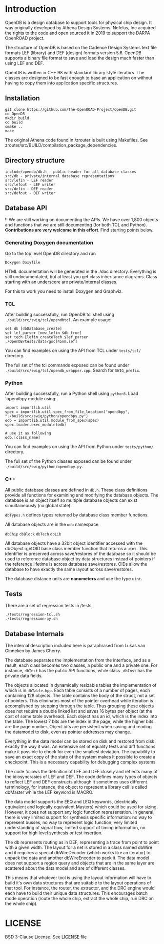 # Introduction

OpenDB is a design database to support tools for physical chip
design. It was originally developed by Athena Design Systems. Nefelus,
Inc acquired the rights to the code and open sourced it in 2019 to
support the DARPA OpenROAD project.

The structure of OpenDB is based on the Cadence Design Systems text
file formats LEF (library) and DEF (design) formats version 5.6.
OpenDB supports a binary file format to save and load the design much
faster than using LEF and DEF.

OpenDB is written in C++ 98 with standard library style iterators.
The classes are designed to be fast enough to base an application
on without having to copy them into application specific structures.


## Installation

```
git clone https://github.com/The-OpenROAD-Project/OpenDB.git
cd OpenDB
mkdir build
cd build
cmake ..
make
```

The original Athena code found in /zrouter is built using Makefiles.
See zrouter/src/BUILD/compilation_package_dependencies.

## Directory structure

```
include/opendb/db.h - public header for all database classes
src/db - private/internal database representations
src/lefin - LEF reader
src/lefout - LEF writer
src/defin - DEF reader
src/defout - DEF writer
```

## Database API

:bangbang: We are still working on documenting the APIs. 
We have over 1,800 objects and functions that we are still documenting (for both TCL and Python). 
**Contributions are very welcome in this effort**. Find starting points below.

### Generating Doxygen documentation

Go to the top level OpenDB directory and run 

```
Doxygen Doxyfile
```

HTML documentation will be generated in the ./doc directory.
Everything is still undocumentated, but at least you get class inheritance diagrams.
Class starting with an underscore are private/internal classes.

For this to work you need to install Doxygen and Graphviz.

### TCL
After building successfully, run OpenDB tcl shell using `./build/src/swig/tcl/opendbtcl`. An example usage:

```
set db [dbDatabase_create]
set lef_parser [new_lefin $db true]
set tech [lefin_createTech $lef_parser ./OpenDB/tests/data/gscl45nm.lef]
```

You can find examples on using the API from TCL under `tests/tcl/` directory.

The full set of the tcl commands exposed can be found under `./build/src/swig/tcl/opendb_wrapper.cpp`. Search for `SWIG_prefix`.


### Python
After building successfully, run a Python shell using `python3`. Load `opendbpy module using:

```
import importlib.util
spec = importlib.util.spec_from_file_location("opendbpy", "./build/src/swig/python/opendbpy.py")
odb = importlib.util.module_from_spec(spec)
spec.loader.exec_module(odb)

# use it as following
odb.[class_name]
```
You can find examples on using the API from Python under `tests/python/` directory.

The full set of the Python classes exposed can be found under `./build/src/swig/python/opendbpy.py`.

### C++

All public database classes are defined in `db.h`. These class
definitions provide all functions for examining and modifying the
database objects. The database is an object itself so multiple
database objects can exist simultaineously (no global state).

`dbTypes.h` defines types returned by database class member functions.

All database objects are in the `odb` namespace.

`dbChip`
`dbBlock`
`dbTech`
`dbLib`

All database objects have a 32bit object identifier accessed with the
dbObject::getOID base class member function that returns a
`uint`. This identifier is preserved across save/restores of the
database so it should be used to reference database object by data
structures instead of pointers if the reference lifetime is across
database save/restores. OIDs allow the database to have exactly the
same layout across save/restores.

The database distance units are **nanometers** and use the type `uint`.

## Tests
There are a set of regression tests in /tests.

```
./tests/regression-tcl.sh
./tests/regression-py.sh
```

## Database Internals

The internal description included here is paraphrased from Lukas van
Ginneken by James Cherry.

The database separates the implementation from the interface, and as a
result, each class becomes two classes, a public one and a private
one. For instance, `dbInst` has the public API functions, while class
`_dbInst` has the private data fields.

The objects allocated in dynamically resizable tables the
implementation of which is in `dbTable.hpp`. Each table consists of a
number of pages, each containing 128 objects. The table contains the
body of the struct, not a set of pointers. This eliminates most of the
pointer overhead while iteration is accomplished by stepping through
the table. Thus grouping these objects does not require a double
linked list and saves 16 bytes per object (at the cost of some table
overhead). Each object has an id, which is the index into the
table. The lowest 7 bits are the index in the page, while the higher
bits are the page number. Object id's are persistent when saving and
reading the datamodel to disk, even as pointer addresses may change.

Everything in the data model can be stored on disk and restored from
disk exactly the way it was. An extensive set of equality tests and
diff functions make it possible to check for even the smallest
deviation. The capability to save an exact copy of the state of the
system makes it possible to create a checkpoint. This is a necessary
capability for debugging complex systems.

The code follows the definition of LEF and DEF closely and reflects
many of the idiosyncrasies of LEF and DEF. The code defines many types
of objects to reflect LEF and DEF constructs although it sometimes
uses different terminology, for instance, the object to represent a
library cell is called dbMaster while the LEF keyword is MACRO.

The data model supports the EEQ and LEQ keywords, (electrically
equivalent and logically equivalent Masters) which could be used for
sizing. However, it does not support any logic function
representation. In general, there is very limited support for
synthesis specific information: no way to represent busses, no way to
represent logic function, very limited understanding of signal flow,
limited support of timing information, no support for high level
synthesis or test insertion.

The db represents routing as in DEF, representing a trace from point
to point with a given width. The layout for a net is stored in a class
named dbWire and it requires a special dbWireDecoder (which works like
an iterator) to unpack the data and another dbWireEncoder to pack
it. The data model does not support a region query and objects that
are in the same layer are scattered about the data model and are of
different classes.

This means that whatever tool is using the layout information will
have to build it's own data structures that are suitable to the layout
operations of that tool. For instance, the router, the extractor, and
the DRC engine would each have to build their unique data
structures. This encourages batch mode operation (route the whole
chip, extract the whole chip, run DRC on the whole chip).


# LICENSE

BSD 3-Clause License. See [LICENSE](LICENSE) file